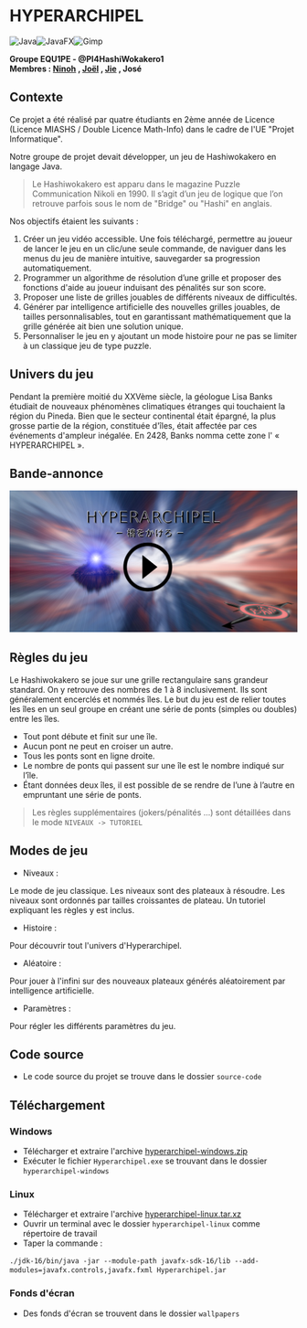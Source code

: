 # HYPERARCHIPEL

<img alt="Java" src="https://img.shields.io/badge/Java-%23ED8B00.svg?&style=flat-square&logo=java&logoColor=white"/><img alt="JavaFX" src="https://img.shields.io/badge/JavaFX-50EAFF.svg?&style=flat-square&logo=java&logoColor=black"/><img alt="Gimp" src="https://img.shields.io/badge/Gimp-5C5543?style=flat-square&logo=gimp&logoColor=white" />   

**Groupe EQU1PE - @PI4HashiWokakero1**   
**Membres : [Ninoh](https://github.com/ninohdasilva) , [Joël](https://github.com/Joel-Hamilcaro/) , [Jie](https://github.com/jie-tu) , José**

## Contexte

Ce projet a été réalisé par quatre étudiants en 2ème année de Licence (Licence MIASHS / Double Licence Math-Info) dans le cadre de l'UE "Projet Informatique".

Notre groupe de projet devait développer, un jeu de Hashiwokakero en langage Java.

> Le Hashiwokakero est apparu dans le magazine Puzzle Communication Nikoli en 1990. Il s’agit d’un jeu de logique que l’on retrouve parfois sous le nom de "Bridge" ou "Hashi" en anglais.

Nos objectifs étaient les suivants :
1. Créer un jeu vidéo accessible. Une fois téléchargé, permettre au joueur de lancer le jeu en un clic/une seule commande, de naviguer dans les menus du jeu de manière intuitive, sauvegarder sa progression automatiquement.
2. Programmer un algorithme de résolution d’une grille et proposer des fonctions d'aide au joueur induisant des pénalités sur son score.
3. Proposer une liste de grilles jouables de différents niveaux de difficultés.
4. Générer par intelligence artificielle des nouvelles grilles jouables, de tailles personnalisables, tout en garantissant mathématiquement que la grille générée ait bien une solution unique.
5. Personnaliser le jeu en y ajoutant un mode histoire pour ne pas se limiter à un classique jeu de type puzzle.

## Univers du jeu

Pendant la première moitié du XXVème siècle, la géologue Lisa Banks étudiait de nouveaux phénomènes climatiques étranges qui touchaient la région du Pineda. Bien que le secteur continental était épargné, la plus grosse partie de la région, constituée d'îles, était affectée par ces événements d'ampleur inégalée. En 2428, Banks nomma cette zone l' « HYPERARCHIPEL ».

## Bande-annonce

[![IMAGE ALT TEXT](wallpapers/wallpaperPlay.png)](https://www.youtube.com/watch?v=0K2NKLjKqSA)

## Règles du jeu

Le Hashiwokakero se joue sur une grille rectangulaire sans grandeur standard. On y retrouve des nombres de 1
à 8 inclusivement. Ils sont généralement encerclés et nommés îles. Le but du jeu est de relier toutes les îles en un seul groupe en créant une série de ponts (simples ou doubles) entre les îles.  
- Tout pont débute et finit sur une île.  
- Aucun pont ne peut en croiser un autre.  
- Tous les ponts sont en ligne droite.  
- Le nombre de ponts qui passent sur une île est le nombre indiqué sur l’île.  
- Étant données deux îles, il est possible de se rendre de l’une à l’autre en empruntant une série de ponts.

> Les règles supplémentaires (jokers/pénalités ...) sont détaillées dans le mode `NIVEAUX -> TUTORIEL`

## Modes de jeu

- Niveaux :

Le mode de jeu classique. Les niveaux sont des plateaux à résoudre. Les niveaux sont ordonnés par tailles croissantes de plateau. Un tutoriel expliquant les règles y est inclus.

- Histoire :

Pour découvrir tout l'univers d'Hyperarchipel.

- Aléatoire :  

Pour jouer à l'infini sur des nouveaux plateaux générés aléatoirement par intelligence artificielle.

- Paramètres :

Pour régler les différents paramètres du jeu.


## Code source

- Le code source du projet se trouve dans le dossier `source-code`

## Téléchargement

### Windows

- Télécharger et extraire l'archive [hyperarchipel-windows.zip](https://drive.google.com/uc?id=1o1fr-HFbSLJTfWb_ccqZZfhnlCPkLnva&export=download)
- Exécuter le fichier `Hyperarchipel.exe` se trouvant dans le dossier `hyperarchipel-windows`

### Linux

- Télécharger et extraire l'archive [hyperarchipel-linux.tar.xz](https://drive.google.com/file/d/1vqYwTUeHAELWWcUsIGdNQPhfYgfCb0dK/view?usp=sharing)
- Ouvrir un terminal avec le dossier `hyperarchipel-linux` comme répertoire de travail
- Taper la commande :

```
./jdk-16/bin/java -jar --module-path javafx-sdk-16/lib --add-modules=javafx.controls,javafx.fxml Hyperarchipel.jar
```

### Fonds d'écran

- Des fonds d'écran se trouvent dans le dossier `wallpapers`

